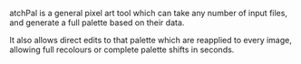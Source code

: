 atchPal is a general pixel art tool which can take any number of input files, and generate a full palette based on their data.

It also allows direct edits to that palette which are reapplied to every image, allowing full recolours or complete palette shifts in seconds. 
